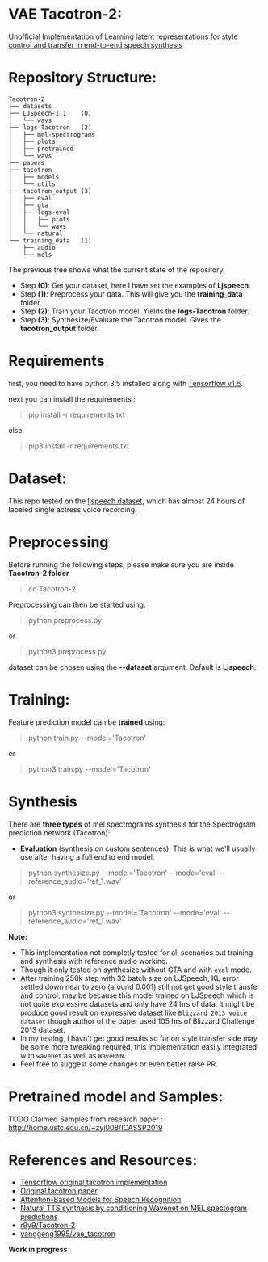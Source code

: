 # VAE Tacotron-2:
Unofficial Implementation of [Learning latent representations for style control and transfer in end-to-end speech synthesis](https://arxiv.org/pdf/1812.04342.pdf)


# Repository Structure:
	Tacotron-2
	├── datasets
	├── LJSpeech-1.1	(0)
	│   └── wavs
	├── logs-Tacotron	(2)
	│   ├── mel-spectrograms
	│   ├── plots
	│   ├── pretrained
	│   └── wavs
	├── papers
	├── tacotron
	│   ├── models
	│   └── utils
	├── tacotron_output	(3)
	│   ├── eval
	│   ├── gta
	│   ├── logs-eval
	│   │   ├── plots
	│   │   └── wavs
	│   └── natural
	└── training_data	(1)
	    ├── audio
	    └── mels





The previous tree shows what the current state of the repository.

- Step **(0)**: Get your dataset, here I have set the examples of **Ljspeech**.
- Step **(1)**: Preprocess your data. This will give you the **training_data** folder.
- Step **(2)**: Train your Tacotron model. Yields the **logs-Tacotron** folder.
- Step **(3)**: Synthesize/Evaluate the Tacotron model. Gives the **tacotron_output** folder.


# Requirements
first, you need to have python 3.5 installed along with [Tensorflow v1.6](https://www.tensorflow.org/install/).

next you can install the requirements :

> pip install -r requirements.txt

else:

> pip3 install -r requirements.txt

# Dataset:
This repo tested on the [ljspeech dataset](https://keithito.com/LJ-Speech-Dataset/), which has almost 24 hours of labeled single actress voice recording.

# Preprocessing
Before running the following steps, please make sure you are inside **Tacotron-2 folder**

> cd Tacotron-2

Preprocessing can then be started using:

> python preprocess.py

or

> python3 preprocess.py

dataset can be chosen using the **--dataset** argument. Default is **Ljspeech**.

# Training:
Feature prediction model can be **trained** using:

> python train.py --model='Tacotron'

or

> python3 train.py --model='Tacotron'

# Synthesis
There are **three types** of mel spectrograms synthesis for the Spectrogram prediction network (Tacotron):

- **Evaluation** (synthesis on custom sentences). This is what we'll usually use after having a full end to end model.

> python synthesize.py --model='Tacotron' --mode='eval' --reference_audio='ref_1.wav'

or

> python3 synthesize.py --model='Tacotron' --mode='eval' --reference_audio='ref_1.wav'

**Note:**
- This implementation not completly tested for all scenarios but training and synthesis with reference audio working.
- Though it only tested on synthesize without GTA and with `eval` mode.
- After training 250k step with 32 batch size on LJSpeech, KL error settled down near to zero (around 0.001) still not get good style transfer and control, may be because this model trained on LJSpeech which is not quite expressive datasets and only have 24 hrs of data, it might be produce good result on expressive dataset like `Blizzard 2013 voice dataset` though author of the paper used 105 hrs of Blizzard Challenge 2013 dataset.
- In my testing, I havn't get good results so far on style transfer side may be some more tweaking required, this implementation easily integrated with `wavenet` as well as `WaveRNN`.
- Feel free to suggest some changes or even better raise PR.

# Pretrained model and Samples:
TODO
Claimed Samples from research paper : http://home.ustc.edu.cn/~zyj008/ICASSP2019

# References and Resources:
- [Tensorflow original tacotron implementation](https://github.com/keithito/tacotron)
- [Original tacotron paper](https://arxiv.org/pdf/1703.10135.pdf)
- [Attention-Based Models for Speech Recognition](https://arxiv.org/pdf/1506.07503.pdf)
- [Natural TTS synthesis by conditioning Wavenet on MEL spectogram predictions](https://arxiv.org/pdf/1712.05884.pdf)
- [r9y9/Tacotron-2](https://github.com/r9y9/Tacotron-2)
- [yanggeng1995/vae_tacotron](https://github.com/yanggeng1995/vae_tacotron)

**Work in progress**
